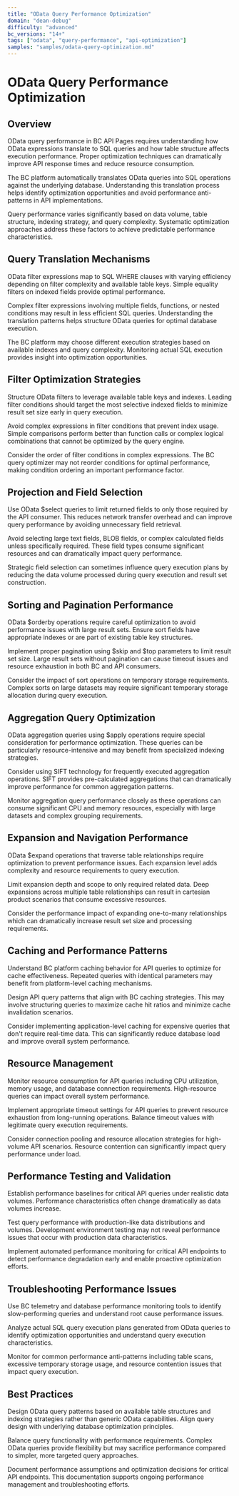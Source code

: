 ```yaml
---
title: "OData Query Performance Optimization"
domain: "dean-debug"
difficulty: "advanced"
bc_versions: "14+"
tags: ["odata", "query-performance", "api-optimization"]
samples: "samples/odata-query-optimization.md"
---
```

# OData Query Performance Optimization

## Overview

OData query performance in BC API Pages requires understanding how OData expressions translate to SQL queries and how table structure affects execution performance. Proper optimization techniques can dramatically improve API response times and reduce resource consumption.

The BC platform automatically translates OData queries into SQL operations against the underlying database. Understanding this translation process helps identify optimization opportunities and avoid performance anti-patterns in API implementations.

Query performance varies significantly based on data volume, table structure, indexing strategy, and query complexity. Systematic optimization approaches address these factors to achieve predictable performance characteristics.

## Query Translation Mechanisms

OData filter expressions map to SQL WHERE clauses with varying efficiency depending on filter complexity and available table keys. Simple equality filters on indexed fields provide optimal performance.

Complex filter expressions involving multiple fields, functions, or nested conditions may result in less efficient SQL queries. Understanding the translation patterns helps structure OData queries for optimal database execution.

The BC platform may choose different execution strategies based on available indexes and query complexity. Monitoring actual SQL execution provides insight into optimization opportunities.

## Filter Optimization Strategies

Structure OData filters to leverage available table keys and indexes. Leading filter conditions should target the most selective indexed fields to minimize result set size early in query execution.

Avoid complex expressions in filter conditions that prevent index usage. Simple comparisons perform better than function calls or complex logical combinations that cannot be optimized by the query engine.

Consider the order of filter conditions in complex expressions. The BC query optimizer may not reorder conditions for optimal performance, making condition ordering an important performance factor.

## Projection and Field Selection

Use OData $select queries to limit returned fields to only those required by the API consumer. This reduces network transfer overhead and can improve query performance by avoiding unnecessary field retrieval.

Avoid selecting large text fields, BLOB fields, or complex calculated fields unless specifically required. These field types consume significant resources and can dramatically impact query performance.

Strategic field selection can sometimes influence query execution plans by reducing the data volume processed during query execution and result set construction.

## Sorting and Pagination Performance

OData $orderby operations require careful optimization to avoid performance issues with large result sets. Ensure sort fields have appropriate indexes or are part of existing table key structures.

Implement proper pagination using $skip and $top parameters to limit result set size. Large result sets without pagination can cause timeout issues and resource exhaustion in both BC and API consumers.

Consider the impact of sort operations on temporary storage requirements. Complex sorts on large datasets may require significant temporary storage allocation during query execution.

## Aggregation Query Optimization

OData aggregation queries using $apply operations require special consideration for performance optimization. These queries can be particularly resource-intensive and may benefit from specialized indexing strategies.

Consider using SIFT technology for frequently executed aggregation operations. SIFT provides pre-calculated aggregations that can dramatically improve performance for common aggregation patterns.

Monitor aggregation query performance closely as these operations can consume significant CPU and memory resources, especially with large datasets and complex grouping requirements.

## Expansion and Navigation Performance

OData $expand operations that traverse table relationships require optimization to prevent performance issues. Each expansion level adds complexity and resource requirements to query execution.

Limit expansion depth and scope to only required related data. Deep expansions across multiple table relationships can result in cartesian product scenarios that consume excessive resources.

Consider the performance impact of expanding one-to-many relationships which can dramatically increase result set size and processing requirements.

## Caching and Performance Patterns

Understand BC platform caching behavior for API queries to optimize for cache effectiveness. Repeated queries with identical parameters may benefit from platform-level caching mechanisms.

Design API query patterns that align with BC caching strategies. This may involve structuring queries to maximize cache hit ratios and minimize cache invalidation scenarios.

Consider implementing application-level caching for expensive queries that don't require real-time data. This can significantly reduce database load and improve overall system performance.

## Resource Management

Monitor resource consumption for API queries including CPU utilization, memory usage, and database connection requirements. High-resource queries can impact overall system performance.

Implement appropriate timeout settings for API queries to prevent resource exhaustion from long-running operations. Balance timeout values with legitimate query execution requirements.

Consider connection pooling and resource allocation strategies for high-volume API scenarios. Resource contention can significantly impact query performance under load.

## Performance Testing and Validation

Establish performance baselines for critical API queries under realistic data volumes. Performance characteristics often change dramatically as data volumes increase.

Test query performance with production-like data distributions and volumes. Development environment testing may not reveal performance issues that occur with production data characteristics.

Implement automated performance monitoring for critical API endpoints to detect performance degradation early and enable proactive optimization efforts.

## Troubleshooting Performance Issues

Use BC telemetry and database performance monitoring tools to identify slow-performing queries and understand root cause performance issues.

Analyze actual SQL query execution plans generated from OData queries to identify optimization opportunities and understand query execution characteristics.

Monitor for common performance anti-patterns including table scans, excessive temporary storage usage, and resource contention issues that impact query execution.

## Best Practices

Design OData query patterns based on available table structures and indexing strategies rather than generic OData capabilities. Align query design with underlying database optimization principles.

Balance query functionality with performance requirements. Complex OData queries provide flexibility but may sacrifice performance compared to simpler, more targeted query approaches.

Document performance assumptions and optimization decisions for critical API endpoints. This documentation supports ongoing performance management and troubleshooting efforts.
